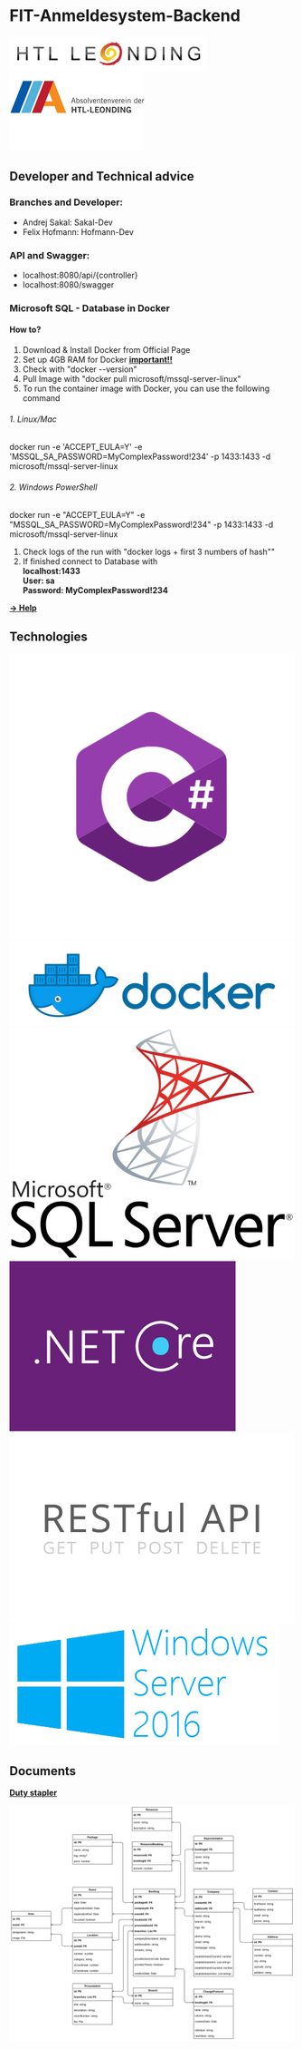# FIT-Anmeldesystem-Backend

![htlleondinglogo](./images/htlleondinglogo.png)
<br>
![absedv_logo](./images\absedv_logo.png)

## Developer and Technical advice

### Branches and Developer:

- Andrej Sakal: Sakal-Dev
- Felix Hofmann: Hofmann-Dev

### API and Swagger:

- localhost:8080/api/{controller}
- localhost:8080/swagger

### Microsoft SQL - Database in Docker

#### How to?

1. Download & Install Docker from Official Page
2. Set up 4GB RAM for Docker <b><u>important!!</u></b>
3. Check with "docker --version"
4. Pull Image with "docker pull microsoft/mssql-server-linux"
5. To run the container image with Docker, you can use the following command

###### 1. Linux/Mac <br>

docker run -e 'ACCEPT_EULA=Y' -e 'MSSQL_SA_PASSWORD=MyComplexPassword!234'  -p 1433:1433 -d microsoft/mssql-server-linux

###### 2. Windows PowerShell <br>

docker run -e "ACCEPT_EULA=Y" -e "MSSQL_SA_PASSWORD=MyComplexPassword!234" -p 1433:1433 -d microsoft/mssql-server-linux

1. Check logs of the run with "docker logs + first 3 numbers of hash""
2. If finished connect to Database with <br><b>localhost:1433</b> <br><b>User: sa <br>Password: MyComplexPassword!234

<a href="https://docs.microsoft.com/en-us/sql/linux/quickstart-install-connect-docker">-> Help</a>



## Technologies

![csharp-e7b8fcd4ce](./images\csharp-e7b8fcd4ce.png)
![docker_twitter_share](./images\docker_twitter_share.png)
![mssql-server](./images\mssql-server.png)
![net-core-logo-proposal](./images\net-core-logo-proposal.jpg)
![restfulapi](./images\restfulapi.jpg)
![windows-server-2016](./images\windows-server-2016.png)

## Documents



<a href="https://www.dropbox.com/s/dvcypwakozlgwse/FITLOG_Pflichtenheft.docx?dl=0">Duty stapler</a>

![FIT_ERD](./images\FIT_ERD.png)



